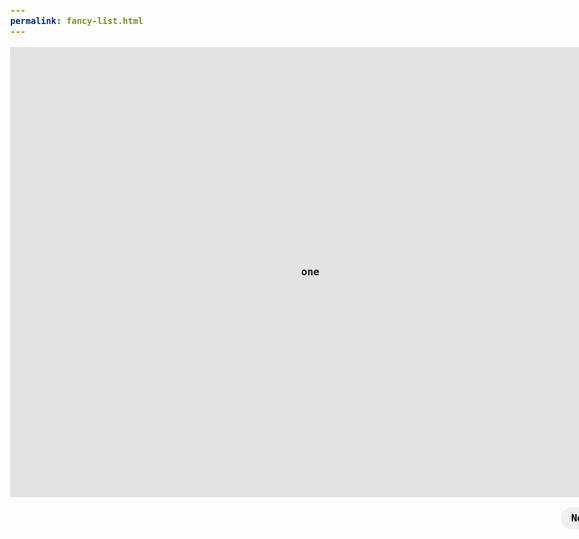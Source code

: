 ```yaml
---
permalink: fancy-list.html
---
```


<fancy-list>
  <ol>
    <li>one</li>
    <li>two</li>			
    <li>three</li>
    <li>four</li>
    <li>five</li>
    <li>six</li>
    <li>seven</li>
    <li>eight</li>
    <li>nine</li>
    <li>ten</li>
  </ol>
  
  <!-- TODO: shadow DOM with default slot -->
  <div class="controls">
    <p class="count"></p>
    <button data-direction="prev" disabled>Prev</button>
    <button data-direction="next">Next</button>
  </div>
</fancy-list>



<style>
  html {
    touch-action: manipulation;
  }

  :where(*) {
    box-sizing: border-box;
  }

  body {
    font: bold 1rem / 1.5 monospace;
    margin: 0
  }
  
  :is(ol, li) {
    display: grid;
    inline-size: 100vw;
  }
  
  ol {
    grid: 1fr / auto-flow;
    overflow: scroll hidden;
    padding: 0;
    scroll-snap-type: x mandatory;
    scrollbar-width: none;
  }
  
  ol::-webkit-scrollbar {
    display: none;
  }
  
  li {
    aspect-ratio: 4 / 3;
    
    place-content: center;
    scroll-snap-align: start;
    user-select: none;
  }
  
  /* Debug styles. */
  li:nth-child(odd) {background: rgba(0,0,0,.1)}
  li:nth-child(even) {background: rgba(0,0,0,.15)}
  

  /* TODO: Move controls to shadow DOM. */
  .controls {
    display: grid;
    gap: 0 .5rem;
    grid: 'prev count next' / auto 1fr auto;
    inline-size: 100vw;
    padding-inline: .5rem;
  }
  
  :is(button, p) {
    margin: 0;
  }
  
  button {
    appearance: none;
    background: rgba(0,0,0,.05);
    border: none;
    border-radius: 3rem;
    cursor: pointer;
    font: inherit;
    padding: .375rem 1rem;
    transition: opacity .3s;
  }
  
  button[disabled] {
    opacity: 0;
  }
  
  [data-direction='prev'] {
    grid-area: prev;
  }
  
  [data-direction='next'] {
    grid-area: next;
  }
  
  .count {
    grid-area: count;
    place-self: center;
  }
</style>

<script>
  {% include 'FancyList.js' %}
</script>